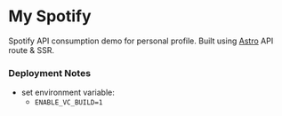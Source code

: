 # My Spotify

Spotify API consumption demo for personal profile. Built using [Astro](https://astro.build) API route & SSR.

### Deployment Notes

- set environment variable:
  - `ENABLE_VC_BUILD=1`
